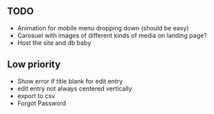 ## TODO ##
- Animation for mobile menu dropping down (should be easy)
- Carosuel with images of different kinds of media on landing page?
- Host the site and db baby

## Low priority ##
- Show error if title blank for edit entry
-  edit entry not always centered vertically
- export to csv
- Forgot Password